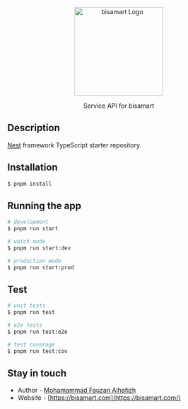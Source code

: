 <p align="center">
  <a href="https://bisamart.com/" target="blank"><img src="https://private-user-images.githubusercontent.com/110446068/375919872-c8548cac-7c09-4b52-a205-d08c2df12f2e.jpg?jwt=eyJhbGciOiJIUzI1NiIsInR5cCI6IkpXVCJ9.eyJpc3MiOiJnaXRodWIuY29tIiwiYXVkIjoicmF3LmdpdGh1YnVzZXJjb250ZW50LmNvbSIsImtleSI6ImtleTUiLCJleHAiOjE3Mjg4OTU3NzcsIm5iZiI6MTcyODg5NTQ3NywicGF0aCI6Ii8xMTA0NDYwNjgvMzc1OTE5ODcyLWM4NTQ4Y2FjLTdjMDktNGI1Mi1hMjA1LWQwOGMyZGYxMmYyZS5qcGc_WC1BbXotQWxnb3JpdGhtPUFXUzQtSE1BQy1TSEEyNTYmWC1BbXotQ3JlZGVudGlhbD1BS0lBVkNPRFlMU0E1M1BRSzRaQSUyRjIwMjQxMDE0JTJGdXMtZWFzdC0xJTJGczMlMkZhd3M0X3JlcXVlc3QmWC1BbXotRGF0ZT0yMDI0MTAxNFQwODQ0MzdaJlgtQW16LUV4cGlyZXM9MzAwJlgtQW16LVNpZ25hdHVyZT1jNjAyMGZhZjg1NzBhZjVmOGU4M2M2ZWYyMTllMjhkZDZkZTJhMmEyNjhhMDgxOTQ0YmEwYWRjYWYwYjczMzk3JlgtQW16LVNpZ25lZEhlYWRlcnM9aG9zdCJ9.XgMu1L3h-kbEnT-RDGaWlWxcM37g8Xft-05UyPhnOwI" width="200" alt="bisamart Logo" /></a>
</p>

  <p align="center">Service API for bisamart </p>

## Description

[Nest](https://github.com/nestjs/nest) framework TypeScript starter repository.

## Installation

```bash
$ pnpm install
```

## Running the app

```bash
# development
$ pnpm run start

# watch mode
$ pnpm run start:dev

# production mode
$ pnpm run start:prod
```

## Test

```bash
# unit tests
$ pnpm run test

# e2e tests
$ pnpm run test:e2e

# test coverage
$ pnpm run test:cov
```

## Stay in touch

- Author - [Mohamammad Fauzan Alhafizh](https://zenstoryy.com)
- Website - [https://bisamart.com](https://bisamart.com/)
